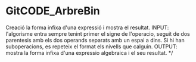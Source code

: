 # GitCODE_ArbreBin
Creació la forma infixa d'una expressió i mostra el resultat.
INPUT: l'algorisme entra sempre tenint primer el signe de l'operacio, seguit de dos parentesis amb els dos operands separats amb un espai a dins. Si hi han suboperacions, es repeteix el format els nivells que calguin.
OUTPUT: mostra la forma infixa d'una expressio algebraica i el seu resultat. */
